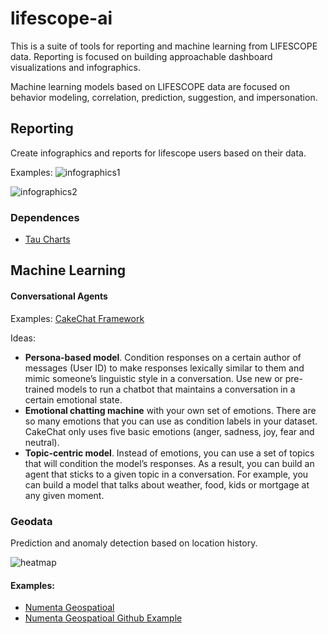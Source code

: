 # lifescope-ai

This is a suite of tools for reporting and machine learning from LIFESCOPE data. Reporting is focused on building approachable dashboard visualizations and infographics.

Machine learning models based on LIFESCOPE data are focused on behavior modeling, correlation, prediction, suggestion, and impersonation.

## Reporting

Create infographics and reports for lifescope users based on their data.

Examples:
![infographics1][infographics1]

![infographics2][infographics2]

### Dependences

- [Tau Charts](https://www.taucharts.com/)

## Machine Learning

#### Conversational Agents
Examples:
[CakeChat Framework](https://cakechat.replika.ai/) 

Ideas:
- **Persona-based model**. Condition responses on a certain author of messages (User ID) to make responses lexically similar to them and mimic someone’s linguistic style in a conversation. Use new or pre-trained models to run a chatbot that maintains a conversation in a certain emotional state. 
- **Emotional chatting machine** with your own set of emotions. There are so many emotions that you can use as condition labels in your dataset. CakeChat only uses five basic emotions (anger, sadness, joy, fear and neutral). 
- **Topic-centric model**. Instead of emotions, you can use a set of topics that will condition the model’s responses. As a result, you can build an agent that sticks to a given topic in a conversation. For example, you can build a model that talks about weather, food, kids or mortgage at any given moment.

### Geodata

Prediction and anomaly detection based on location history.

![heatmap][heatmap]

#### Examples:
- [Numenta Geospatioal](https://numenta.com/assets/pdf/whitepapers/Geospatial%20Tracking%20White%20Paper.pdf)
- [Numenta Geospatioal Github Example](https://github.com/numenta/nupic.geospatial)

[heatmap]:https://lifescopelabs.github.io/assets/maps/heat-map.png
[infographics1]:https://lifescopelabs.github.io/assets/screenshots/infographics1.png
[infographics2]:https://lifescopelabs.github.io/assets/screenshots/infographics2.png
<!--stackedit_data:
eyJoaXN0b3J5IjpbLTI1NjM5OTYwN119
-->
